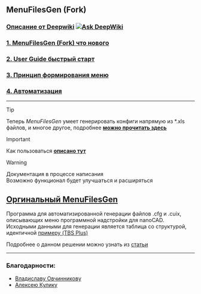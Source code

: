 ## MenuFilesGen (Fork)

### [Описание от Deepwiki](https://deepwiki.com/doctorRaz/MenuFilesGen) [![Ask DeepWiki](https://deepwiki.com/badge.svg)](https://deepwiki.com/doctorRaz/MenuFilesGen ) 

### [1. MenuFilesGen (Fork) что нового](https://github.com/doctorRaz/MenuFilesGen/wiki/1.-MenuFilesGen-(Fork)) 

### [2. User Guide быстрый старт](https://github.com/doctorRaz/MenuFilesGen/wiki/2.-User-Guide#быстрый-старт) 

### [3. Принцип формирования меню](https://github.com/doctorRaz/MenuFilesGen/wiki/3.-Принцип-формирования-меню)

### [4. Автоматизация](https://github.com/doctorRaz/MenuFilesGen/wiki/4.-Автоматизация)

---

> [!TIP]
> Теперь _MenuFilesGen_   умеет  генерировать конфиги напрямую из *.xls файлов, и многое другое, подробнее **[можно прочитать здесь](https://github.com/doctorRaz/MenuFilesGen/wiki/1.-MenuFilesGen-(Fork)#что-нового)**

> [!IMPORTANT]
> Как пользоваться **[описано тут](https://github.com/doctorRaz/MenuFilesGen/wiki/2.-User-Guide)**


> [!WARNING]
>   Документация в процессе написания \
>  Возможно функционал будет улучшаться и расширяться

## [Оргинальный MenuFilesGen](https://github.com/TBS-Software/MenuFilesGen)
Программа для автоматизированной генерации файлов .cfg и .cuix, описывающих меню программной надстройки для nanoCAD.
Исходными данными для генерации является таблица со структурой, идентичной [примеру (TBS Plus)](https://docs.google.com/spreadsheets/d/17c7IhodIssifwAcz5XvV8-ZGdPzh-evJbF8ZK5u9BIc/edit?usp=sharing)

Подробнее о данном решении можно узнать из [статьи](https://dzen.ru/a/ZWA3t4qMPmYrDlzz?share_to=link)

---
### Благодарности:
- [Владиславу Овчинникову](https://github.com/TBS-Software)
- [Алексею Кулику ](https://github.com/kpblc2000)
